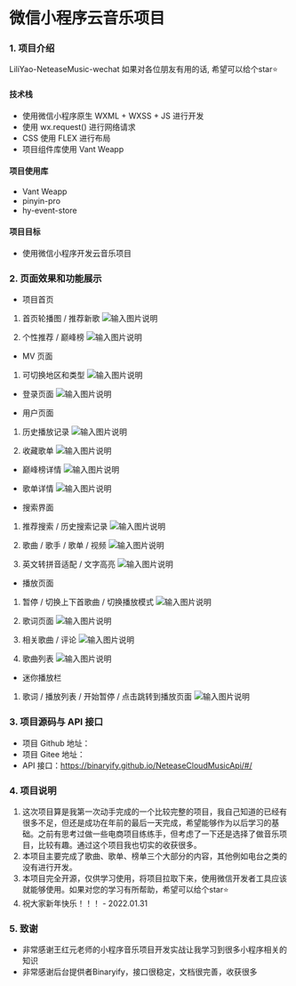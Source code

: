 # 微信小程序云音乐项目

### 1. 项目介绍
LiliYao-NeteaseMusic-wechat 如果对各位朋友有用的话, 希望可以给个star⭐

#### 技术栈
- 使用微信小程序原生 WXML + WXSS + JS 进行开发
- 使用 wx.request() 进行网络请求
- CSS 使用 FLEX 进行布局
- 项目组件库使用 Vant Weapp

#### 项目使用库
- Vant Weapp
- pinyin-pro
- hy-event-store

#### 项目目标
- 使用微信小程序开发云音乐项目

### 2. 页面效果和功能展示

- 项目首页
1. 首页轮播图 / 推荐新歌
![输入图片说明](assets/iconfont/BA6033E477FE0AEE16CC5D962B588CD6.jpg)

2. 个性推荐 / 巅峰榜
![输入图片说明](assets/iconfont/C692C0362A09B4017AC357E98E77A168.jpg)


- MV 页面
1. 可切换地区和类型
![输入图片说明](assets/iconfont/4C8553DBD09A0381B45BB3CE531FA6DF.jpg)


- 登录页面
![输入图片说明](assets/iconfont/1498AA4A86B7D2FE2B42FA9781A6871B.jpg)


- 用户页面
1. 历史播放记录
![输入图片说明](assets/iconfont/70D4A90DE4B3E64D8521A81C3B2E751E.jpg)


2. 收藏歌单
![输入图片说明](assets/iconfont/1AFA9F39A9C2F921A12A7E25A6DD6D5D.jpg)



- 巅峰榜详情
![输入图片说明](assets/iconfont/0CFCAC1BCDECBEB09C8AEF89CF6FDE9C.jpg)


- 歌单详情
![输入图片说明](assets/iconfont/447EF3CEBF8BB1FA7341091DFA45E8BC.jpg)


- 搜索界面
1. 推荐搜索 / 历史搜索记录
![输入图片说明](assets/iconfont/8FB75A3EF4058435D68248F2C258F121.jpg)

2. 歌曲 / 歌手 / 歌单 / 视频
![输入图片说明](assets/iconfont/E1CF528E48ABE5917F923B1F9DE42D31.jpg)

3. 英文转拼音适配 / 文字高亮
![输入图片说明](assets/iconfont/A5DB1B0983CDF07BA6D55211FF160E4C.jpg)


- 播放页面
1. 暂停 / 切换上下首歌曲 / 切换播放模式
![输入图片说明](assets/iconfont/896C65D9CE9B0E53B213D129C7040635.jpg)

2. 歌词页面
![输入图片说明](assets/iconfont/668165DC985280390D3A540868A3F2DA.jpg)

3. 相关歌曲 / 评论
![输入图片说明](assets/iconfont/209AD39E5A2B0FD4D4305C9650DE1F1C.jpg)


4. 歌曲列表
![输入图片说明](assets/iconfont/6883B1C4ED1779F9F7308665A9DEEF91.jpg)


- 迷你播放栏
1. 歌词 / 播放列表 / 开始暂停 / 点击跳转到播放页面
![输入图片说明](assets/iconfont/1AFA9F39A9C2F921A12A7E25A6DD6D5D.jpg)

### 3. 项目源码与 API 接口
- 项目 Github 地址：
- 项目 Gitee 地址：
- API 接口：https://binaryify.github.io/NeteaseCloudMusicApi/#/



### 4. 项目说明

1.  这次项目算是我第一次动手完成的一个比较完整的项目，我自己知道的已经有很多不足，但还是成功在年前的最后一天完成，希望能够作为以后学习的基础。之前有思考过做一些电商项目练练手，但考虑了一下还是选择了做音乐项目，比较有趣。通过这个项目我也切实的收获很多。
2.  本项目主要完成了歌曲、歌单、榜单三个大部分的内容，其他例如电台之类的没有进行开发。
3.  本项目完全开源，仅供学习使用，将项目拉取下来，使用微信开发者工具应该就能够使用。如果对您的学习有所帮助，希望可以给个star⭐
4.  祝大家新年快乐！！！ - 2022.01.31

### 5. 致谢
- 非常感谢王红元老师的小程序音乐项目开发实战让我学习到很多小程序相关的知识
- 非常感谢后台提供者Binaryify，接口很稳定，文档很完善，收获很多
